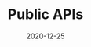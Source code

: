 ---
title: Public APIs
projectLink: https://publicapis.sznm.dev
repoLink: https://github.com/sozonome/pub-apis
description: Find public APIs for your next projects.
date: "2020-12-25"
icon: "/app_icons/pub-apis.svg"
thumbnail: "/app_preview/public-apis.png"
thumbnailDark: "/app_preview/public-apis-dark.png"
featured: true
sznmApps: true
projectType: 'apps'
stacks: 
  - nextjs
  - chakra-ui
---